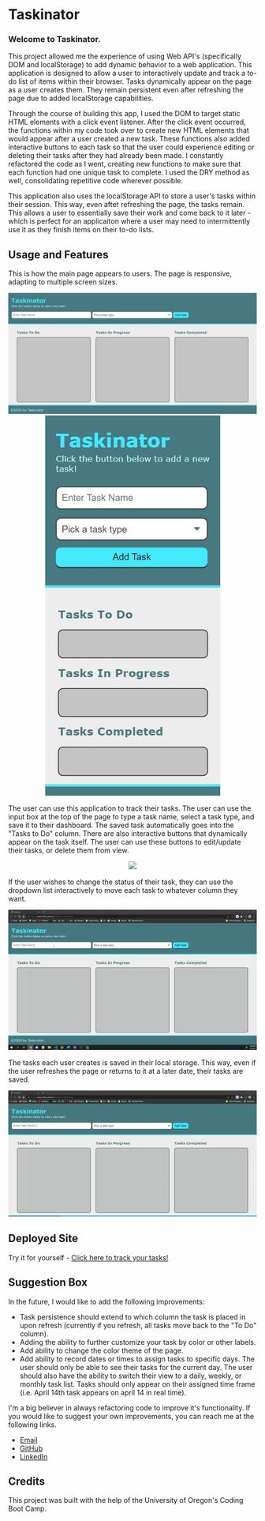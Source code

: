 # Taskinator

### Welcome to Taskinator.

This project allowed me the experience of using Web API's (specifically DOM and localStorage) to add dynamic behavior to a web application. This application is designed to allow a user to interactively update and track a to-do list of items within their browser. Tasks dynamically appear on the page as a user creates them. They remain persistent even after refreshing the page due to added localStorage capabilities.

Through the course of building this app, I used the DOM to target static HTML elements with a click event listener. After the click event occurred, the functions within my code took over to create new HTML elements that would appear after a user created a new task. These functions also added interactive buttons to each task so that the user could experience editing or deleting their tasks after they had already been made. I constantly refactored the code as I went, creating new functions to make sure that each function had one unique task to complete. I used the DRY method as well, consolidating repetitive code wherever possible. 

This application also uses the localStorage API to store a user's tasks within their session. This way, even after refreshing the page, the tasks remain. This allows a user to essentially save their work and come back to it later - which is perfect for an applicaiton where a user may need to intermittently use it as they finish items on their to-do lists. 

## Usage and Features

This is how the main page appears to users. The page is responsive, adapting to multiple screen sizes.

<p align="center">
<img src="./assets/images/desktop-taskinator.JPG"/>
<img src="./assets/images/mobile-taskinator.JPG">
</p>

The user can use this application to track their tasks. The user can use the input box at the top of the page to type a task name, select a task type, and save it to their dashboard. The saved task automatically goes into the "Tasks to Do" column. There are also interactive buttons that dynamically appear on the task itself. The user can use these buttons to edit/update their tasks, or delete them from view.

<p align="center"><img src="./assets/images/taskinator-save-edit-delete-gif.gif"/></p>

If the user wishes to change the status of their task, they can use the dropdown list interactively to move each task to whatever column they want.

<p align="center"><img src="./assets/images/taskinator-switch-columns-gif.gif"/></p>

The tasks each user creates is saved in their local storage. This way, even if the user refreshes the page or returns to it at a later date, their tasks are saved.

<p align="center"><img src="./assets/images/taskinator-localstorage-gif.gif"/></p>

## Deployed Site

Try it for yourself - <a href="https://ashlynn4567.github.io/Taskinator-Application/">Click here to track your tasks!<a>

## Suggestion Box

In the future, I would like to add the following improvements:

- Task persistence should extend to which column the task is placed in upon refresh (currently if you refresh, all tasks move back to the "To Do" column).
- Adding the ability to further customize your task by color or other labels.
- Add ability to change the color theme of the page.
- Add ability to record dates or times to assign tasks to specific days. The user should only be able to see their tasks for the current day. The user should also have the ability to switch their view to a daily, weekly, or monthly task list. Tasks should only appear on their assigned time frame (i.e. April 14th task appears on april 14 in real time).

I'm a big believer in always refactoring code to improve it's functionality. If you would like to suggest your own improvements, you can reach me at the following links.

- <a href="mailto:ashlynn4567@gmail.com">Email<a>
- <a href="https://github.com/ashlynn4567">GitHub<a>
- <a href="https://www.linkedin.com/in/ashley-lynn-smith/">LinkedIn<a>

## Credits

This project was built with the help of the University of Oregon's Coding Boot Camp.
